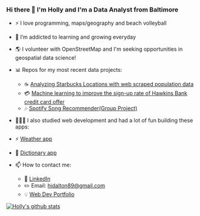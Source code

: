 ### Hi there 👋 I'm Holly and I'm a Data Analyst from Baltimore
 
- :zap: I love programming, maps/geography and beach volleyball
- 🌱 I’m addicted to learning and growing everyday
- 🌎 I volunteer with OpenStreetMap and I'm seeking opportunities in geospatial data science!
- 📊 Repos for my most recent data projects:
  - ☕️ [Analyzing Starbucks Locations with web scraped population data](https://github.com/hollyjanedalton/final_ironhack_project)
  - 💳 [Machine learning to improve the sign-up rate of Hawkins Bank credit card offer](https://github.com/hollyjanedalton/mid_bootcamp_project)
  - 🎶 [Spotify Song Recommender(Group Project)](https://github.com/hollyjanedalton/GNOD_project)
- 👩🏽‍💻 I also studied web development and had a lot of fun building these apps:
 - ⚡️ [Weather app](https://determined-roentgen-435a98.netlify.app/)
 - 📖 [Dictionary app](https://react-dictionary-hollydalton.netlify.app/)

- 📫 How to contact me:
  - :office: [LinkedIn](https://www.linkedin.com/in/holly-jane-dalton/)
  - :pencil2: Email: hjdalton89@gmail.com
  - :bulb: [Web Dev Portfolio](https://hollydalton.netlify.app/)
  


[![Holly's github stats](https://github-readme-stats.vercel.app/api?username=hollyjanedalton&count_private=true&show_icons=true&theme=radical&hide_rank=false)](https://github.com/hollyjanedalton/github-readme-stats)
